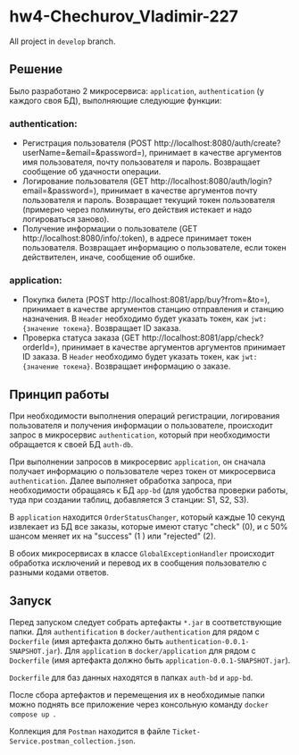 # hw4-Chechurov_Vladimir-227
All project in `develop` branch.
## Решение

Было разработано 2 микросервиса: `application`, `authentication` (у каждого своя БД), выполняющие следующие функции:

### authentication:

- Регистрация пользователя (POST http://localhost:8080/auth/create?userName=&email=&password=), принимает в качестве аргументов имя пользователя, почту пользователя и пароль. Возвращает сообщение об удачности операции.
- Логирование пользователя (GET http://localhost:8080/auth/login?email=&password=), принимает в качестве аргументов почту пользователя и пароль. Возвращает текущий токен пользователя (примерно через полминуты, его действия истекает и надо логироваться заново).
- Получение информации о пользователе (GET http://localhost:8080/info/:token), в адресе принимает токен пользователя. Возвращает информацию о пользователе, если токен действителен, иначе, сообщение об ошибке.

### application:

- Покупка билета (POST http://localhost:8081/app/buy?from=&to=), принимает в качестве аргументов станцию отправления и станцию назначения. В `Header` необходимо будет указать токен, как `jwt: {значение токена}`. Возвращает ID заказа.
- Проверка статуса заказа (GET http://localhost:8081/app/check?orderId=), принимает в качестве аргументов аргументов принимает ID заказа. В `Header` необходимо будет указать токен, как `jwt: {значение токена}`. Возвращает информацию о заказе.

## Принцип работы

При необходимости выполнения операций регистрации, логирования пользователя и получения информации о пользователе, происходит запрос в микросервис `authentication`, который при необходимости обращается к своей БД `auth-db`.

При выполнении запросов в микросервис `application`, он сначала получает информацию о пользователе через токен от микросервиса `authentication`. Далее выполняет обработка запроса, при необходимости обращаясь к БД `app-bd` (для удобства проверки работы, туда при создании таблиц, добавляется 3 станции: S1, S2, S3).

В `application` находится `OrderStatusChanger`, который каждые 10 секунд извлекает из БД все заказы, которые имеют статус "check" (0), и с 50% шансом меняет их на "success" (1 ) или "rejected" (2).

В обоих микросервисах в классе `GlobalExceptionHandler` происходит обработка исключений и перевод их в сообщения пользователю с разными кодами ответов.

## Запуск

Перед запуском следует собрать артефакты `*.jar` в соответствующие папки. Для `authentification` в `docker/authentication` для рядом с `Dockerfile` (имя артефакта должно быть `authentication-0.0.1-SNAPSHOT.jar`). Для `application` в `docker/application` для рядом с `Dockerfile` (имя артефакта должно быть `application-0.0.1-SNAPSHOT.jar`). 

`Dockerfile` для баз данных находятся в папках `auth-bd` и `app-bd`.

После сбора артефактов и перемещения их в необходимые папки можно поднять все приложение через консольную команду `docker compose up `.

Коллекция для `Postman` находится в файле `Ticket-Service.postman_collection.json`.

